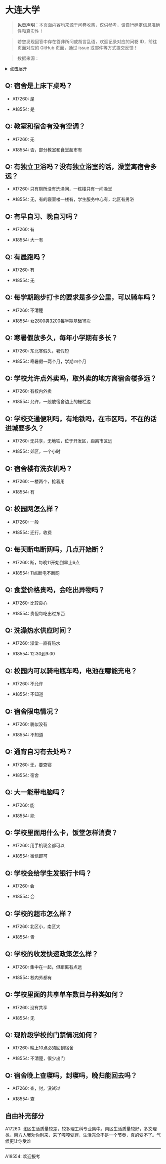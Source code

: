 # 大连大学

> [免责声明](https://colleges.chat/#_3)：本页面内容均来源于问卷收集，仅供参考，请自行确定信息准确性和真实性！

> 若您发现回答中存在答非所问或胡言乱语，欢迎记录对应的问卷 ID，前往页面对应的 GitHub 页面，通过 issue 或邮件等方式提交反馈！

> 数据来源：

<details><summary>点击展开</summary>
<ul>
<li>A17260: 匿名 (2023 年 05 月)</li>
<li>A18554: 匿名 (2023 年 06 月)</li>
</ul>
</details>

## Q: 宿舍是上床下桌吗？

- A17260: 是

- A18554: 是

## Q: 教室和宿舍有没有空调？

- A17260: 无

- A18554: 否，部分教室和食堂超市有

## Q: 有独立卫浴吗？没有独立浴室的话，澡堂离宿舍多远？

- A17260: 只有厕所没有洗澡间，一栋楼只有一间澡堂

- A18554: 无，有的寝室楼一楼有，学生服务中心有，北区有男浴

## Q: 有早自习、晚自习吗？

- A17260: 有

- A18554: 大一有

## Q: 有晨跑吗？

- A17260: 有

- A18554: 无

## Q: 每学期跑步打卡的要求是多少公里，可以骑车吗？

- A17260: 不清楚

- A18554: 女2800男3200每学期基础16次

## Q: 寒暑假放多久，每年小学期有多长？

- A17260: 东北寒假久，暑假短

- A18554: 寒暑假一两个月，学期四个月

## Q: 学校允许点外卖吗，取外卖的地方离宿舍楼多远？

- A17260: 有校内外卖

- A18554: 允许，一般放宿舍边上的栅栏边

## Q: 学校交通便利吗，有地铁吗，在市区吗，不在的话进城要多久？

- A17260: 无共享，无地铁，位于开发区，距离市区远

- A18554: 郊区，一个小时

## Q: 宿舍楼有洗衣机吗？

- A17260: 一楼两个，抢着用

- A18554: 有

## Q: 校园网怎么样？

- A17260: 一般

- A18554: 还行，收费

## Q: 每天断电断网吗，几点开始断？

- A17260: 断，每晚11开始到早上6点

- A18554: 11点断电不断网

## Q: 食堂价格贵吗，会吃出异物吗？

- A17260: 比较良心

- A18554: 贵但每吃出过东西

## Q: 洗澡热水供应时间？

- A17260: 澡堂一直有热水

- A18554: 12:30到9:00

## Q: 校园内可以骑电瓶车吗，电池在哪能充电？

- A17260: 不允许

- A18554: 不知道

## Q: 宿舍限电情况？

- A17260: 貌似没有

- A18554: 不知道

## Q: 通宵自习有去处吗？

- A17260: 无，要查寝

- A18554: 宿舍

## Q: 大一能带电脑吗？

- A17260: 能

- A18554: 能

## Q: 学校里面用什么卡，饭堂怎样消费？

- A17260: 用手机现金都可以

- A18554: 微信即可

## Q: 学校会给学生发银行卡吗？

- A17260: 会

- A18554: 会

## Q: 学校的超市怎么样？

- A17260: 北区小，南区大

- A18554: 贵

## Q: 学校的收发快递政策怎么样？

- A17260: 集中在一起，但距离有点远

- A18554: 校内外都有

## Q: 学校里面的共享单车数目与种类如何？

- A17260: 没有共享

- A18554: 无

## Q: 现阶段学校的门禁情况如何？

- A17260: 晚上10点必须回到宿舍

- A18554: 不清楚，很少出门

## Q: 宿舍晚上查寝吗，封寝吗，晚归能回去吗？

- A17260: 查，封，没试过

- A18554: 查

## 自由补充部分

A17260: 北区生活质量较差，较多理工科专业集中。南区生活质量较好，多文理类。南方人我劝你别来，来了嘎嘎受罪，生活完全不是一个节奏，真的受不了。气候更让你受难

***

A18554: 欢迎报考